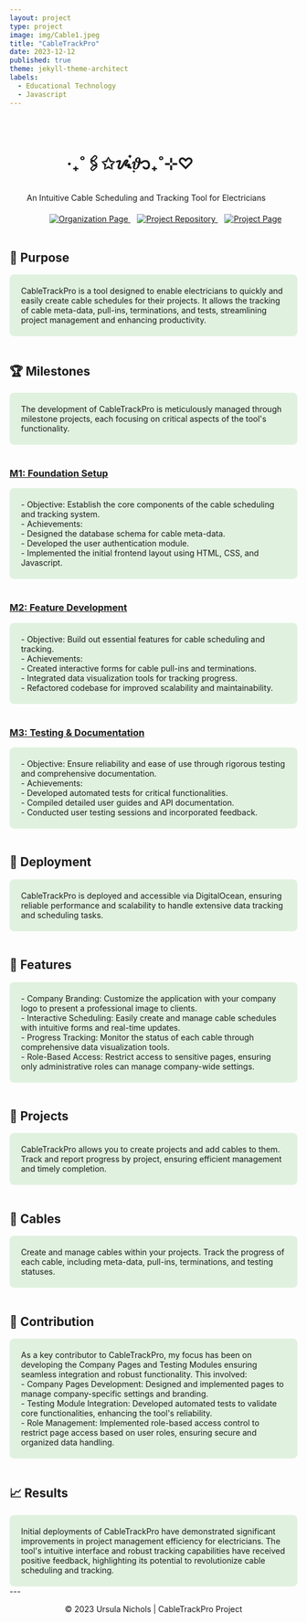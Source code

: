 ```yaml
---
layout: project
type: project
image: img/Cable1.jpeg
title: "CableTrackPro"
date: 2023-12-12
published: true
theme: jekyll-theme-architect
labels:
  - Educational Technology
  - Javascript
---
```

<style>
  .container1 {
    background-color: #e0f2df;
    padding: 20px;
    border-radius: 8px;
  }
  </style>

<br>
  <h1 style="margin-left: 100px;">‧₊˚🖇️✩ᝰ๋࣭𝜗᭡₊˚⊹♡</h1>
  <p style="margin-left: 30px;">An Intuitive Cable Scheduling and Tracking Tool for Electricians</p>
  
  <div style="margin-top: 20px; margin-left: 70px;">
    <a href="https://ingeniouspartners.github.io/">
      <img src="https://img.shields.io/badge/Organization-Page-e0f2df.svg" alt="Organization Page">
    </a>
    &nbsp;&nbsp;
    <a href="https://github.com/ingeniouspartners/cabletrack.pro">
      <img src="https://img.shields.io/badge/Repository-GitHub-e0f2df.svg" alt="Project Repository">
    </a>
    &nbsp;&nbsp;
    <a href="https://ingeniouspartners.github.io/#cabletrackpro">
      <img src="https://img.shields.io/badge/Project-Page-e0f2df.svg" alt="Project Page">
    </a>
  </div>



<br>

## 🎯 Purpose
<div class="container1">
CableTrackPro is a tool designed to enable electricians to quickly and easily create cable schedules for their projects. It allows the tracking of cable meta-data, pull-ins, terminations, and tests, streamlining project management and enhancing productivity.
</div>
<br>

## 🏆 Milestones
<div class="container1">
The development of CableTrackPro is meticulously managed through milestone projects, each focusing on critical aspects of the tool's functionality.
</div>
<br>

### [M1: Foundation Setup](https://github.com/orgs/ingeniouspartners/projects/1)
<div class="container1">
- Objective: Establish the core components of the cable scheduling and tracking system. <br> 
- Achievements: <br> 
  - Designed the database schema for cable meta-data. <br> 
  - Developed the user authentication module. <br> 
  - Implemented the initial frontend layout using HTML, CSS, and Javascript. 
</div>
<br>

### [M2: Feature Development](https://github.com/orgs/ingeniouspartners/projects/2)
<div class="container1">
- Objective: Build out essential features for cable scheduling and tracking. <br> 
- Achievements:<br> 
  - Created interactive forms for cable pull-ins and terminations.<br> 
  - Integrated data visualization tools for tracking progress.<br> 
  - Refactored codebase for improved scalability and maintainability.
</div>
<br>

### [M3: Testing & Documentation](https://github.com/orgs/ingeniouspartners/projects/3)
<div class="container1">
- Objective: Ensure reliability and ease of use through rigorous testing and comprehensive documentation.<br> 
- Achievements:<br> 
  - Developed automated tests for critical functionalities.<br> 
  - Compiled detailed user guides and API documentation.<br> 
  - Conducted user testing sessions and incorporated feedback.
</div>
<br>

## 🚀 Deployment
<div class="container1">
CableTrackPro is deployed and accessible via DigitalOcean, ensuring reliable performance and scalability to handle extensive data tracking and scheduling tasks.
</div>

<br>

## 🌟 Features
<div class="container1">
- Company Branding: Customize the application with your company logo to present a professional image to clients.<br> 
- Interactive Scheduling: Easily create and manage cable schedules with intuitive forms and real-time updates.<br> 
- Progress Tracking: Monitor the status of each cable through comprehensive data visualization tools.<br> 
- Role-Based Access: Restrict access to sensitive pages, ensuring only administrative roles can manage company-wide settings.
</div>
<br>

## 📁 Projects
<div class="container1">
CableTrackPro allows you to create projects and add cables to them. Track and report progress by project, ensuring efficient management and timely completion.
</div>
<br>

## 🔌 Cables
<div class="container1">
Create and manage cables within your projects. Track the progress of each cable, including meta-data, pull-ins, terminations, and testing statuses.
</div>
<br>

## 🤝 Contribution
<div class="container1">
As a key contributor to CableTrackPro, my focus has been on developing the Company Pages and Testing Modules ensuring seamless integration and robust functionality. This involved:<br> 
- Company Pages Development: Designed and implemented pages to manage company-specific settings and branding.<br> 
- Testing Module Integration: Developed automated tests to validate core functionalities, enhancing the tool's reliability.<br> 
- Role Management: Implemented role-based access control to restrict page access based on user roles, ensuring secure and organized data handling.
</div>
<br>

## 📈 Results
<div class="container1">
Initial deployments of CableTrackPro have demonstrated significant improvements in project management efficiency for electricians. The tool's intuitive interface and robust tracking capabilities have received positive feedback, highlighting its potential to revolutionize cable scheduling and tracking.
</div>
---
  
<div align="center">
  <p>© 2023 Ursula Nichols | CableTrackPro Project</p>
</div>

